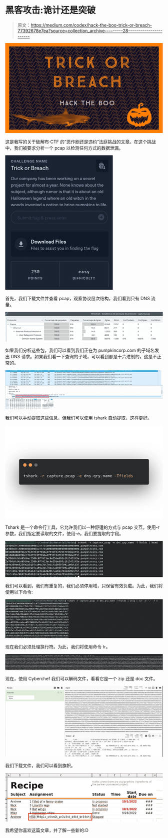# 黑客攻击:诡计还是突破

> 原文：<https://medium.com/codex/hack-the-boo-trick-or-breach-77392678e7ea?source=collection_archive---------28----------------------->

![](img/720df3cca200386615e58d8eca0a77c4.png)

这是我写的关于破解布·CTF 的“恶作剧还是违约”法庭挑战的文章。在这个挑战中，我们被要求分析一个 pcap 以检测任何方式的数据泄漏。

![](img/1d5d91c0dee3c9ba09bfd69f859172e0.png)

首先，我们下载文件并查看 pcap，观察协议层次结构，我们看到只有 DNS 流量。

![](img/662b5f7f1ba7152ecf604b72601907c6.png)

如果我们分析这些包，我们可以看到我们正在为 pumpkincorp.com 的子域名发出 DNS 请求。如果我们看一下查询的子域，可以看到都是十六进制的，这是不正常的。

![](img/1fe10b009df3c42ca2bff36304a0d8c6.png)

我们可以手动提取这些信息，但我们可以使用 tshark 自动提取，这样更好。

![](img/47f5ff612a54305e32e39bd2c8a648df.png)

Tshark 是一个命令行工具，它允许我们以一种舒适的方式与 pcap 交互。使用-r 参数，我们指定要读取的文件，使用-e，我们要提取的字段。

![](img/85926f755ea249786c58ca95d6b3b321.png)

我们可以看到，我们有重复的，我们必须停用域，只保留有效负载。为此，我们将使用以下命令:

![](img/85599d3940b44a94c88771cce8905d9b.png)

现在我们必须处理换行符。为此，我们将使用命令 tr。

![](img/863719e20b3b69fd3fb64fa19d37950d.png)

现在，使用 Cyberchef 我们可以解码文件，看看它是一个 zip 还是 doc 文件。

![](img/33af3687dfebd496d4f28bf142a0ba32.png)

我们下载文件，我们可以看到旗帜。

![](img/78fc26299bba308ef78a137eb8c64de4.png)

我希望你喜欢这篇文章，并了解一些新的:D